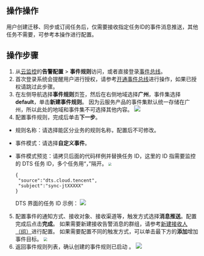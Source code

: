 ## 操作操作

用户创建迁移、同步或订阅任务后，仅需要接收指定任务ID的事件消息推送，其他任务不需要，可参考本操作进行配置。 

## 操作步骤

1. 从[云监控](https://console.cloud.tencent.com/monitor)的**告警配置** > **事件规则**访问，或者直接登录[事件总线](https://console.cloud.tencent.com/eb)。
2. 首次登录系统会提醒用户进行授权，请参考[开通事件总线](https://cloud.tencent.com/document/product/1359/56068)进行操作，如果已授权请跳过此步骤。
3. 在左侧导航选择**事件规则**页签，然后在右侧地域选择**广州**，事件集选择**default**，单击**新建事件规则**。
因为云服务产品的事件集默认统一存储在广州，所以此处的地域和事件集不可选择其他内容。
![](https://qcloudimg.tencent-cloud.cn/raw/5ea92347174a96135787dc3ae053d521.png)
4. 配置事件规则，完成后单击**下一步**。
  - 规则名称：请选择能区分业务的规则名称，配置后不可修改。
  - 事件模式：请选择**自定义事件**。
  - 事件模式预览：请拷贝后面的代码样例并替换任务 ID，这里的 ID 指需要监控的 DTS 任务 ID，多个任务用“，”隔开。
    <img src="https://qcloudimg.tencent-cloud.cn/raw/d758b09db99885d5aad538b1d32e6ba4.png" style="zoom:50%;" />

    ```
    {
     "source":"dts.cloud.tencent",
     "subject":"sync-jtXXXXX"
    }
    ```

    DTS 界面的任务 ID 示例：
    ![](https://qcloudimg.tencent-cloud.cn/raw/857306c38c53b2447429109e2746abf1.png)
5. 配置事件的通知方式、接收对象、接收渠道等，触发方式选择**消息推送**。配置完成后点击**完成**。
   如果需要新建接收告警消息的群组，请参考[新建接收人（组）](https://cloud.tencent.com/document/product/248/50408)进行配置。
   如果需要配置不同的触发方式，可以单击最下方的**添加**增加事件目标。
   <img src="https://qcloudimg.tencent-cloud.cn/raw/22c2af8463e3963e371baa874a670b2c.png" style="zoom:60%;" />
6. 返回事件规则列表，确认创建的事件规则已启动 。
   ![](https://qcloudimg.tencent-cloud.cn/raw/ecb151628ef069a6bdb235baa91ebc07.png)
